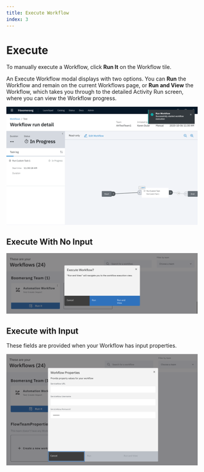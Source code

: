 ```yaml
---
title: Execute Workflow
index: 3
---
```


# Execute

To manually execute a Workflow, click **Run It** on the Workflow tile.

An Execute Workflow modal displays with two options. You can **Run** the Workflow and remain on the current Workflows page, or **Run and View** the Workflow, which takes you through to the detailed Activity Run screen, where you can view the Workflow progress.

![Run and View](./assets/run-and-view.png)

## Execute With No Input

![Execute a Workflow](./assets/workflows-execute.png)

## Execute with Input

These fields are provided when your Workflow has input properties.

![Execute a Workflow with inputs](./assets/workflows-executewithinputs.png)
